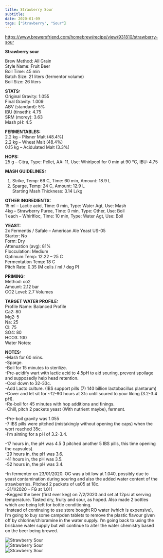 ```yaml
---
title: Strawberry Sour
subtitle: 
date: 2020-01-09
tags: ["Strawberry", "Sour"]
---
```


https://www.brewersfriend.com/homebrew/recipe/view/931810/strawberry-sour  


**Strawberry sour**  

Brew Method: All Grain  
Style Name: Fruit Beer  
Boil Time: 45 min  
Batch Size: 21 liters (fermentor volume)  
Boil Size: 26 liters  

**STATS:**  
Original Gravity: 1.055  
Final Gravity: 1.009  
ABV (standard): 5%  
IBU (tinseth): 4.75  
SRM (morey): 3.63  
Mash pH: 4.5  

**FERMENTABLES:**  
2.2 kg – Pilsner Malt (48.4%)  
2.2 kg – Wheat Malt (48.4%)  
0.15 kg – Acidulated Malt (3.3%)  

**HOPS:**  
25 g – Citra, Type: Pellet, AA: 11, Use: Whirlpool for 0 min at 90 °C, IBU: 4.75  

**MASH GUIDELINES:**  
1) Strike, Temp: 66 C, Time: 60 min, Amount: 18.9 L  
2) Sparge, Temp: 24 C, Amount: 12.9 L  
Starting Mash Thickness: 3.14 L/kg  

**OTHER INGREDIENTS:**  
15 ml – Lactic acid, Time: 0 min, Type: Water Agt, Use: Mash  
4kg – Strawberry Puree, Time: 0 min, Type: Other, Use: Boil  
1 each – Whirlfloc, Time: 10 min, Type: Water Agt, Use: Boil  

**YEAST:**  
2x Fermentis / Safale – American Ale Yeast US-05  
Starter: No  
Form: Dry  
Attenuation (avg): 81%  
Flocculation: Medium  
Optimum Temp: 12.22 – 25 C  
Fermentation Temp: 18 C  
Pitch Rate: 0.35 (M cells / ml / deg P)  

**PRIMING:**  
Method: co2  
Amount: 2.12 bar  
CO2 Level: 2.7 Volumes  

**TARGET WATER PROFILE:**  
Profile Name: Balanced Profile  
Ca2: 80  
Mg2: 5  
Na: 25  
Cl: 75  
SO4: 80  
HCO3: 100  
Water Notes:  

**NOTES:**  
-Mash for 60 mins.  
-Sparge.  
-Boil for 15 minutes to sterilize.  
-Pre-acidify wart with lactic acid to 4.5pH to aid souring, prevent spoilage and supposedly help head retention.  
-Cool down to 32-33c.  
-Add Lacto culture. (IBS support pills (7) 140 billion lactobacillus plantarum)  
-Cover and let sit for ~12-90 hours at 31c until soured to your liking (3.2-3.4 pH).  
-Re-boil for 45 minutes with hop additions and finings.  
-Chill, pitch 2 packets yeast (With nutrient maybe), ferment.  

-Pre-boil gravity was 1.055  
-7 IBS pills were pitched (mistakingly without opening the caps) when the wort reached 35c.  
-I’m aiming for a pH of 3.2-3.4.  

-17 hours in, the pH was 4.5 (I pitched another 5 IBS pills, this time opening the capsules).  
-29 hours in, the pH was 3.6.  
-41 hours in, the pH was 3.5.  
-52 hours in, the pH was 3.4.  

-In fermenter on 23/01/2020. OG was a bit low at 1.040, possibly due to yeast contamination during souring and also the added water content of the strawberries. Pitched 2 packets of us05 at 18c.  
-31/1/2020 – FG at 1.011  
-Kegged the beer (first ever keg) on 7/2/2020 and set at 12psi at serving temperature. Tasted dry, fruity and sour, as hoped. Also made 2 bottles which are being left for bottle conditioning.  
-Instead of continuing to use store bought RO water (which is expensive), I’m going to buy some campden tablets to remove the plastic flavour given off by chlorine/chloramine in the water supply. I’m going back to using the brisbane water supply but will continue to alter the water chemistry based on the beer being brewed.  

![Strawberry Sour](/img/StrawberrySour2.jpg)  
![Strawberry Sour](/img/StrawberrySour1.jpg)  
![Strawberry Sour](/img/StrawberrySour3.jpg)  


